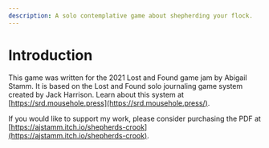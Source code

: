 ```yaml
---
description: A solo contemplative game about shepherding your flock.
---
```


# Introduction

This game was written for the 2021 Lost and Found game jam by Abigail Stamm. It is based on the Lost and Found solo journaling game system created by Jack Harrison. Learn about this system at [https://srd.mousehole.press](https://srd.mousehole.press/).

If you would like to support my work, please consider purchasing the PDF at [https://ajstamm.itch.io/shepherds-crook](https://ajstamm.itch.io/shepherds-crook).

